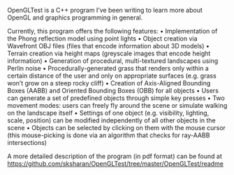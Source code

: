 OpenGLTest is a C++ program I’ve been writing to learn more about OpenGL and graphics programming in general.

Currently, this program offers the following features:
•	Implementation of the Phong reflection model using point lights
•	Object creation via Wavefront OBJ files (files that encode information about 3D models)
•	Terrain creation via height maps (greyscale images that encode height information)
•	Generation of procedural, multi-textured landscapes using Perlin noise
•	Procedurally-generated grass that renders only within a certain distance of the user and only on appropriate surfaces (e.g. grass won’t grow on a steep rocky cliff)
•	Creation of Axis-Aligned Bounding Boxes (AABB) and Oriented Bounding Boxes (OBB) for all objects
•	Users can generate a set of predefined objects through simple key presses
•	Two movement modes: users can freely fly around the scene or simulate walking on the landscape itself
•	Settings of one object (e.g. visibility, lighting, scale, position) can be modified independently of all other objects in the scene
•	Objects can be selected by clicking on them with the mouse cursor (this mouse-picking is done via an algorithm that checks for ray-AABB intersections)

A more detailed description of the program (in pdf format) can be found at https://github.com/sksharan/OpenGLTest/tree/master/OpenGLTest/readme
